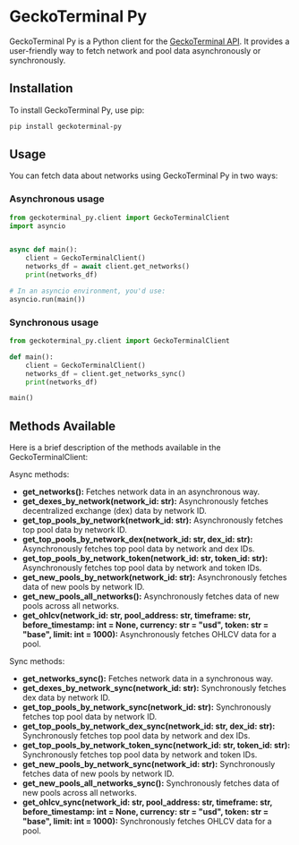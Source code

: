 # GeckoTerminal Py

GeckoTerminal Py is a Python client for the [GeckoTerminal API](https://api.geckoterminal.com/api/v2). It provides a user-friendly way to fetch network and pool data asynchronously or synchronously.

## Installation

To install GeckoTerminal Py, use pip:

```bash
pip install geckoterminal-py
```

## Usage

You can fetch data about networks using GeckoTerminal Py in two ways:

### Asynchronous usage


```python
from geckoterminal_py.client import GeckoTerminalClient
import asyncio


async def main():
    client = GeckoTerminalClient()
    networks_df = await client.get_networks()
    print(networks_df)

# In an asyncio environment, you'd use:
asyncio.run(main())
```

### Synchronous usage

```python
from geckoterminal_py.client import GeckoTerminalClient

def main():
    client = GeckoTerminalClient()
    networks_df = client.get_networks_sync()
    print(networks_df)

main()
```

## Methods Available

Here is a brief description of the methods available in the GeckoTerminalClient:

Async methods:
- **get_networks():** Fetches network data in an asynchronous way.
- **get_dexes_by_network(network_id: str):** Asynchronously fetches decentralized exchange (dex) data by network ID.
- **get_top_pools_by_network(network_id: str):** Asynchronously fetches top pool data by network ID.
- **get_top_pools_by_network_dex(network_id: str, dex_id: str):** Asynchronously fetches top pool data by network and dex IDs.
- **get_top_pools_by_network_token(network_id: str, token_id: str):** Asynchronously fetches top pool data by network and token IDs.
- **get_new_pools_by_network(network_id: str):** Asynchronously fetches data of new pools by network ID.
- **get_new_pools_all_networks():** Asynchronously fetches data of new pools across all networks.
- **get_ohlcv(network_id: str, pool_address: str, timeframe: str, before_timestamp: int = None, currency: str = "usd", token: str = "base", limit: int = 1000):** Asynchronously fetches OHLCV data for a pool.

Sync methods:
- **get_networks_sync():** Fetches network data in a synchronous way.
- **get_dexes_by_network_sync(network_id: str):** Synchronously fetches dex data by network ID.
- **get_top_pools_by_network_sync(network_id: str):** Synchronously fetches top pool data by network ID.
- **get_top_pools_by_network_dex_sync(network_id: str, dex_id: str):** Synchronously fetches top pool data by network and dex IDs.
- **get_top_pools_by_network_token_sync(network_id: str, token_id: str):** Synchronously fetches top pool data by network and token IDs.
- **get_new_pools_by_network_sync(network_id: str):** Synchronously fetches data of new pools by network ID.
- **get_new_pools_all_networks_sync():** Synchronously fetches data of new pools across all networks.
- **get_ohlcv_sync(network_id: str, pool_address: str, timeframe: str, before_timestamp: int = None, currency: str = "usd", token: str = "base", limit: int = 1000):** Synchronously fetches OHLCV data for a pool.